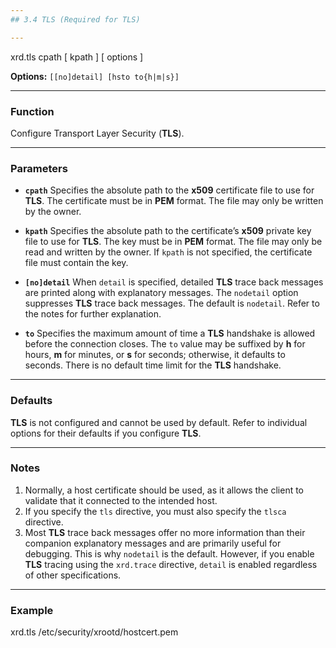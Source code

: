 ```yaml
---
## 3.4 TLS (Required for TLS)

---
```


xrd.tls cpath [ kpath ] [ options ]


**Options:** `[[no]detail] [hsto to{h|m|s}]`

---

### Function

Configure Transport Layer Security (**TLS**).

---

### Parameters

* **`cpath`**
    Specifies the absolute path to the **x509** certificate file to use for **TLS**. The certificate must be in **PEM** format. The file may only be written by the owner.

* **`kpath`**
    Specifies the absolute path to the certificate’s **x509** private key file to use for **TLS**. The key must be in **PEM** format. The file may only be read and written by the owner. If `kpath` is not specified, the certificate file must contain the key.

* **`[no]detail`**
    When `detail` is specified, detailed **TLS** trace back messages are printed along with explanatory messages. The `nodetail` option suppresses **TLS** trace back messages. The default is `nodetail`. Refer to the notes for further explanation.

* **`to`**
    Specifies the maximum amount of time a **TLS** handshake is allowed before the connection closes. The `to` value may be suffixed by **h** for hours, **m** for minutes, or **s** for seconds; otherwise, it defaults to seconds. There is no default time limit for the **TLS** handshake.

---

### Defaults

**TLS** is not configured and cannot be used by default. Refer to individual options for their defaults if you configure **TLS**.

---

### Notes

1.  Normally, a host certificate should be used, as it allows the client to validate that it connected to the intended host.
2.  If you specify the `tls` directive, you must also specify the `tlsca` directive.
3.  Most **TLS** trace back messages offer no more information than their companion explanatory messages and are primarily useful for debugging. This is why `nodetail` is the default. However, if you enable **TLS** tracing using the `xrd.trace` directive, `detail` is enabled regardless of other specifications.

---

### Example

xrd.tls /etc/security/xrootd/hostcert.pem